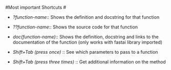 #Most important Shortcuts #

* _?function-name_:: Shows the definition and docstring for that function

* _??function-name_:: Shows the source code for that function

* _doc(function-name)_:: Shows the definition, docstring and links to the documentation of the function (only works with fastai library imported)

* _Shift+Tab (press once)_ :: See which parameters to pass to a function

* _Shift+Tab (press three times)_ :: Get additional information on the method


